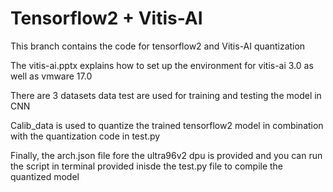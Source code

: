 # Tensorflow2 + Vitis-AI 
This branch contains the code for tensorflow2 and Vitis-AI quantization

The vitis-ai.pptx explains how to set up the environment for vitis-ai 3.0 as well as vmware 17.0

There are 3 datasets data test are used for training and testing the model in CNN

Calib_data is used to quantize the trained tensorflow2 model in combination with the quantization code in test.py

Finally, the arch.json file fore the ultra96v2 dpu is provided and you can run the script in terminal provided inisde the test.py file to compile the quantized model
